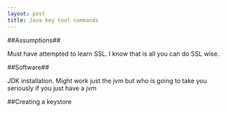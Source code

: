 ```yaml
---
layout: post
title: Java key tool commands
---
```


##Assumptions##

Must have attempted to learn SSL. I know that is all you can do SSL wise.

##Software##

JDK installation. Might work just the jvm but who is going to take you seriously if you just have a jvm

##Creating a keystore

```
